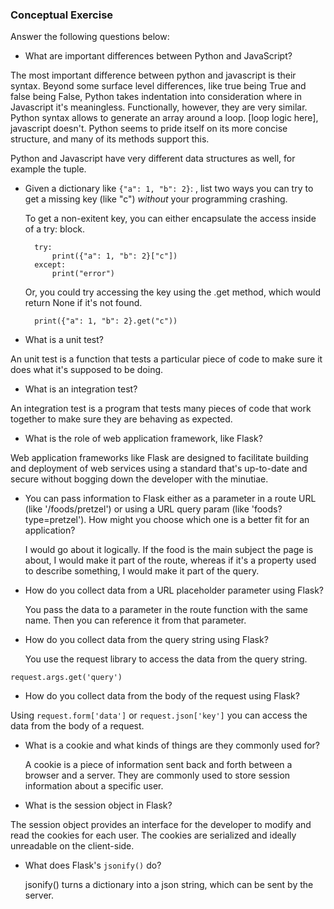 ### Conceptual Exercise

Answer the following questions below:

- What are important differences between Python and JavaScript?

 The most important difference between python and javascript is their syntax. Beyond some surface level
 differences, like true being True and false being False, Python takes
 indentation into consideration where in Javascript it's meaningless. Functionally, however, 
 they are very similar.  
 Python syntax allows to generate an array around a loop. [loop logic here], javascript doesn't.
 Python seems to pride itself on its more concise structure, and many of its methods support this. 

 Python and Javascript have very different data structures as well, for example the tuple.

- Given a dictionary like ``{"a": 1, "b": 2}``: , list two ways you
  can try to get a missing key (like "c") *without* your programming
  crashing.

  To get a non-exitent key, you can either encapsulate the access inside of a try:
  block.

  ```
    try:
        print({"a": 1, "b": 2}["c"])
    except:
        print("error")
  ```  
  Or, you could try accessing the key using the .get method, which would return None if it's not found.

  ```
    print({"a": 1, "b": 2}.get("c"))
  ```

- What is a unit test?  

An unit test is a function that tests a particular piece of code to make sure it does what it's supposed to be doing.

- What is an integration test?  

An integration test is a program that tests many pieces of code that work together to make sure they are behaving as expected.

- What is the role of web application framework, like Flask?

Web application frameworks like Flask are designed to facilitate building and deployment of web services using a standard that's up-to-date and secure without bogging down the developer with the minutiae. 

- You can pass information to Flask either as a parameter in a route URL
  (like '/foods/pretzel') or using a URL query param (like
  'foods?type=pretzel'). How might you choose which one is a better fit
  for an application?

  I would go about it logically. If the food is the main subject the page is about, I would make it part of the route, whereas if it's a property used to describe something, I would make it part of the query.

- How do you collect data from a URL placeholder parameter using Flask?

  You pass the data to a parameter in the route function with the same name. Then you can reference it from that parameter.

- How do you collect data from the query string using Flask?
  
  You use the request library to access the data from the query string.
 ```
 request.args.get('query')
 ```

- How do you collect data from the body of the request using Flask?

 Using `request.form['data']` or `request.json['key']` you can access the data from the body of a request.

- What is a cookie and what kinds of things are they commonly used for?

  A cookie is a piece of information sent back and forth between a browser and a server. They are commonly used to store session information about a specific user. 

- What is the session object in Flask?

 The session object provides an interface for the developer to modify and read the cookies for each user. The cookies are serialized and ideally unreadable on the client-side.

- What does Flask's `jsonify()` do?
  
  jsonify() turns a dictionary into a json string, which can be sent by the server.

